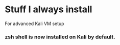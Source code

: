 # Stuff I always install

For advanced Kali VM setup

### zsh shell is now installed on Kali by default.
